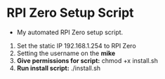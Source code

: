 # RPI Zero Setup Script

- My automated RPI Zero setup script.

1. Set the static IP 192.168.1.254 to RPI Zero
2. Setting the username on the **mike**
3. **Give permissions for script:** chmod +x install.sh
4. **Run install script:** ./install.sh
